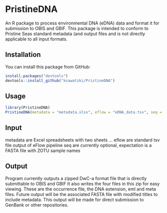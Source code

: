 # PristineDNA

An R package to process environmental DNA (eDNA) data and format it for submission to OBIS and GBIF. This package is intended to conform to Pristine Seas standard metadata (and output files and is not directly applicable to all input formats.

## Installation

You can install this package from GitHub:
```r
install.packages("devtools")
devtools::install_github("ksawatzki/PristineDNA")
```

## Usage
```r
library(PristineDNA)
PristineDNA(metadata = "metadata.xlsx", eflow = "eDNA_data.tsv", seq = "sequences.fasta")
```

## Input
metadata are Excel spreadsheets with two sheets ...
eflow are standard tsv file output of eFlow pipeline
seq are currently optional, expectation is a FASTA file with ZOTU sample names

## Output
Program currently outputs a zipped DwC-a format file that is directly submittable to OBIS and GBIF
It also writes the four files in this zip for easy viewing. These are the occurrence file, the DNA extension, eml and meta files.
Future output will be the associated FASTA file with modified titles to include metadata. This output will be made for direct submission to GenBank or other repositories.
